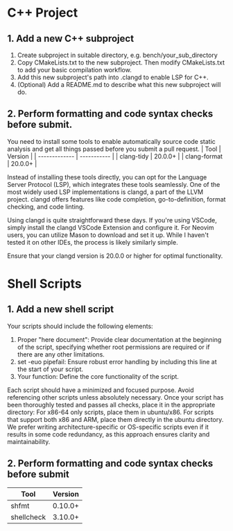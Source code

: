# C++ Project
## 1. Add a new C++ subproject
1. Create subproject in suitable directory, e.g. bench/your_sub_directory
2. Copy CMakeLists.txt to the new subproject. Then modify CMakeLists.txt to add your basic compilation workflow.
3. Add this new subproject's path into .clangd to enable LSP for C++.
4. (Optional) Add a README.md to describe what this new subproject will do.

## 2. Perform formatting and code syntax checks before submit.
You need to install some tools to enable automatically source code static analysis and get all things passed before you submit a pull request.
|     Tool      |   Version   |
| ------------- | ----------- |
| clang-tidy    |   20.0.0+   |
| clang-format  |   20.0.0+   |

Instead of installing these tools directly, you can opt for the Language Server Protocol (LSP), which integrates these tools seamlessly. One of the most widely used LSP implementations is clangd, a part of the LLVM project. clangd offers features like code completion, go-to-definition, format checking, and code linting.

Using clangd is quite straightforward these days. If you're using VSCode, simply install the clangd VSCode Extension and configure it. For Neovim users, you can utilize Mason to download and set it up. While I haven't tested it on other IDEs, the process is likely similarly simple.

Ensure that your clangd version is 20.0.0 or higher for optimal functionality.

# Shell Scripts
## 1. Add a new shell script
Your scripts should include the following elements:
1. Proper "here document": Provide clear documentation at the beginning of the script, specifying whether root permissions are required or if there are any other limitations.
2. set -euo pipefail: Ensure robust error handling by including this line at the start of your script.
3. Your function: Define the core functionality of the script.

Each script should have a minimized and focused purpose. Avoid referencing other scripts unless absolutely necessary.
Once your script has been thoroughly tested and passes all checks, place it in the appropriate directory:
For x86-64 only scripts, place them in ubuntu/x86.
For scripts that support both x86 and ARM, place them directly in the ubuntu directory.
We prefer writing architecture-specific or OS-specific scripts even if it results in some code redundancy, as this approach ensures clarity and maintainability.

## 2. Perform formatting and code syntax checks before submit
|     Tool      |   Version   |
| ------------- | ----------- |
| shfmt         |   0.10.0+   |
| shellcheck    |   3.10.0+   |
